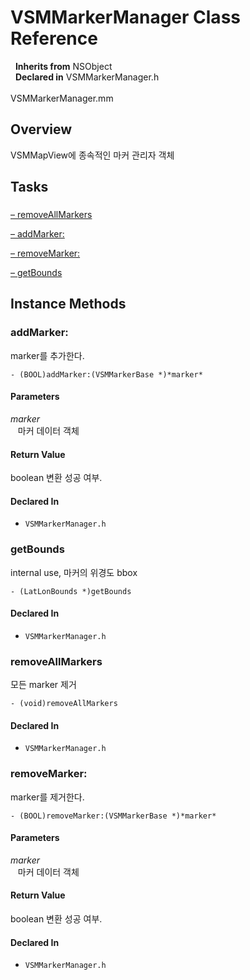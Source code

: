 # VSMMarkerManager Class Reference

&nbsp;&nbsp;**Inherits from** NSObject  
&nbsp;&nbsp;**Declared in** VSMMarkerManager.h<br />  
VSMMarkerManager.mm  

## Overview

VSMMapView에 종속적인 마커 관리자 객체

## Tasks

### 

[&ndash;&nbsp;removeAllMarkers](#//api/name/removeAllMarkers)  

[&ndash;&nbsp;addMarker:](#//api/name/addMarker:)  

[&ndash;&nbsp;removeMarker:](#//api/name/removeMarker:)  

[&ndash;&nbsp;getBounds](#//api/name/getBounds)  

<a title="Instance Methods" name="instance_methods"></a>
## Instance Methods

<a name="//api/name/addMarker:" title="addMarker:"></a>
### addMarker:

marker를 추가한다.

`- (BOOL)addMarker:(VSMMarkerBase *)*marker*`

#### Parameters

*marker*  
&nbsp;&nbsp;&nbsp;마커 데이터 객체  

#### Return Value
boolean 변환 성공 여부.

#### Declared In
* `VSMMarkerManager.h`

<a name="//api/name/getBounds" title="getBounds"></a>
### getBounds

internal use, 마커의 위경도 bbox

`- (LatLonBounds *)getBounds`

#### Declared In
* `VSMMarkerManager.h`

<a name="//api/name/removeAllMarkers" title="removeAllMarkers"></a>
### removeAllMarkers

모든 marker 제거

`- (void)removeAllMarkers`

#### Declared In
* `VSMMarkerManager.h`

<a name="//api/name/removeMarker:" title="removeMarker:"></a>
### removeMarker:

marker를 제거한다.

`- (BOOL)removeMarker:(VSMMarkerBase *)*marker*`

#### Parameters

*marker*  
&nbsp;&nbsp;&nbsp;마커 데이터 객체  

#### Return Value
boolean 변환 성공 여부.

#### Declared In
* `VSMMarkerManager.h`

